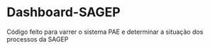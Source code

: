 # Dashboard-SAGEP
Código feito para varrer o sistema PAE e determinar a situação dos processos da SAGEP
